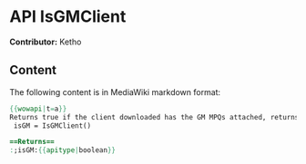 # API IsGMClient

**Contributor:** Ketho

## Content

The following content is in MediaWiki markdown format:

```mediawiki
{{wowapi|t=a}}
Returns true if the client downloaded has the GM MPQs attached, returns false otherwise.
 isGM = IsGMClient()

==Returns==
:;isGM:{{apitype|boolean}}
```